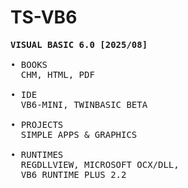 # TS-VB6
<pre>
<b>VISUAL BASIC 6.0 [2025/08]</b>

&#8226;&nbsp;BOOKS
  CHM, HTML, PDF

&#8226;&nbsp;IDE
  VB6-MINI, TWINBASIC BETA

&#8226;&nbsp;PROJECTS
  SIMPLE APPS & GRAPHICS

&#8226;&nbsp;RUNTIMES
  REGDLLVIEW, MICROSOFT OCX/DLL,
  VB6 RUNTIME PLUS 2.2
</pre>
